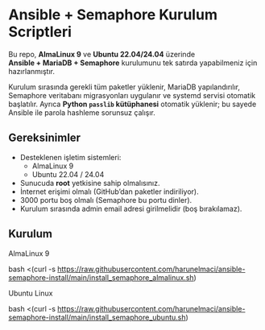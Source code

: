 # Ansible + Semaphore Kurulum Scriptleri

Bu repo, **AlmaLinux 9** ve **Ubuntu 22.04/24.04** üzerinde  
**Ansible + MariaDB + Semaphore** kurulumunu tek satırda yapabilmeniz için hazırlanmıştır.  

Kurulum sırasında gerekli tüm paketler yüklenir, MariaDB yapılandırılır, Semaphore veritabanı migrasyonları uygulanır ve systemd servisi otomatik başlatılır.
Ayrıca **Python `passlib` kütüphanesi** otomatik yüklenir; bu sayede Ansible ile parola hashleme sorunsuz çalışır.  


## Gereksinimler

- Desteklenen işletim sistemleri:
  - AlmaLinux 9
  - Ubuntu 22.04 / 24.04
- Sunucuda **root** yetkisine sahip olmalısınız.
- İnternet erişimi olmalı (GitHub’dan paketler indiriliyor).
- 3000 portu boş olmalı (Semaphore bu portu dinler).
- Kurulum sırasında admin email adresi girilmelidir (boş bırakılamaz).

## Kurulum

 AlmaLinux 9
 
bash <(curl -s https://raw.githubusercontent.com/harunelmaci/ansible-semaphore-install/main/install_semaphore_almalinux.sh)

Ubuntu Linux

bash <(curl -s https://raw.githubusercontent.com/harunelmaci/ansible-semaphore-install/main/install_semaphore_ubuntu.sh)
